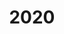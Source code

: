 ---
created: '2024-02-12 05:47:14'
description: ''
fname: pub.post.2020
id: e3rsr13ql33g0g21yjjqrcj
title: '2020'
updated: '2024-02-12 05:47:14'
---